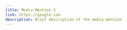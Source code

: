 ```yaml
---
title: Media Mention 3
link: https://google.com
description: Brief description of the media mention
---
```


